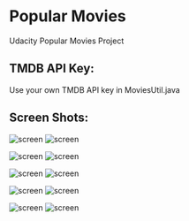 # Popular Movies
Udacity Popular Movies Project
## TMDB API Key:
Use your own TMDB API key in MoviesUtil.java

## Screen Shots:

![screen](../master/art/1.jpeg) ![screen](../master/art/2.jpeg)

![screen](../master/art/3.jpeg) ![screen](../master/art/4.jpeg)

![screen](../master/art/5.jpeg)  ![screen](../master/art/6.jpeg)

![screen](../master/art/7.jpeg)  ![screen](../master/art/8.jpeg)


![screen](../master/art/9.jpeg)  ![screen](../master/art/10.jpeg)

